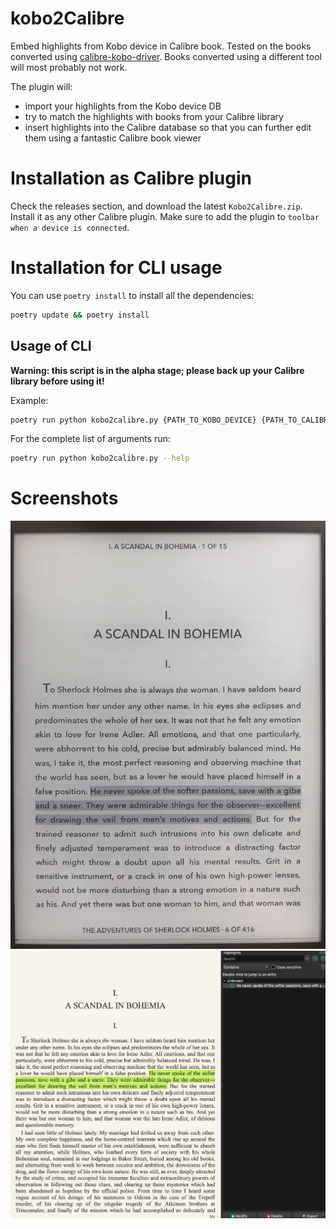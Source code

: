 # kobo2Calibre

Embed highlights from Kobo device in Calibre book. Tested on the books converted using [calibre-kobo-driver](https://github.com/jgoguen/calibre-kobo-driver). Books converted using a different tool will most probably not work.

The plugin will:

- import your highlights from the Kobo device DB
- try to match the highlights with books from your Calibre library
- insert highlights into the Calibre database so that you can further edit them using a fantastic Calibre book viewer

# Installation as Calibre plugin

Check the releases section, and download the latest `Kobo2Calibre.zip`. Install it as any other Calibre plugin. Make sure to add the plugin to `toolbar when a device is connected`.

# Installation for CLI usage

You can use `poetry install` to install all the dependencies:

```bash
poetry update && poetry install
```

## Usage of CLI

**Warning: this script is in the alpha stage; please back up your Calibre library before using it!**

Example:

```bash
poetry run python kobo2calibre.py {PATH_TO_KOBO_DEVICE} {PATH_TO_CALIBRE_LIBRARY}
```

For the complete list of arguments run:

```bash
poetry run python kobo2calibre.py --help
```

# Screenshots

![Kobo screenshot](/screenshots/screen_kobo.png "Kobo screenshot")
![Calibre screenshot](/screenshots/screen_calibre.png "Calibre screenshot")
